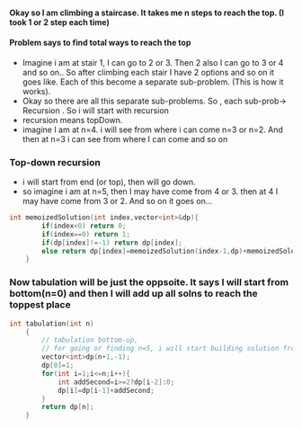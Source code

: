 #### Okay so I am climbing a staircase. It takes me n steps to reach the top. (I took 1 or 2 step each time)
#### Problem says to find total ways to reach the top
- Imagine i am at stair 1, I can go to 2 or 3. Then 2 also I can go to 3 or 4 and so on.. So after climbing each stair I have 2 options and so on it goes like. Each of this become a separate sub-problem. (This is how it works).
- Okay so there are all this separate sub-problems. So , each sub-prob-> Recursion . So i will start with recursion
- recursion means topDown. 
- imagine I am at n=4. i will see from where i can come n=3 or n=2. And then at n=3 i can see from where I can come and so on


### Top-down recursion 
- i will start from end (or top), then will go down.
- so imagine i am at n=5, then I may have come from 4 or 3. then at 4 I may have come from 3 or 2. And so on it goes on... 
```cpp
int memoizedSolution(int index,vector<int>&dp){
        if(index<0) return 0;
        if(index==0) return 1;
        if(dp[index]!=-1) return dp[index];
        else return dp[index]=memoizedSolution(index-1,dp)+memoizedSolution(index-2,dp);
    }
```

### Now tabulation will be just the oppsoite. It says I will start from bottom(n=0) and then I will add up all solns to reach the toppest place
```cpp
int tabulation(int n)
    {
        // tabulation bottom-up,
        // for going or finding n=5, i will start building solution from 0
        vector<int>dp(n+1,-1);
        dp[0]=1;
        for(int i=1;i<=n;i++){
            int addSecond=i>=2?dp[i-2]:0;
            dp[i]=dp[i-1]+addSecond;
        }
        return dp[n];
    }
```

